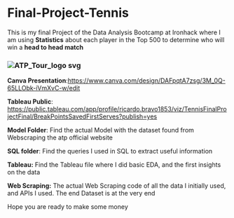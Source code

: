 # Final-Project-Tennis
This is my final Project of the Data Analysis Bootcamp at Ironhack where I am using **Statistics** about each player in the Top 500 to determine who will win a **head to head match**


### ![ATP_Tour_logo svg](https://github.com/ricardobravo98/Final-Project-Tennis/assets/123763158/71651fdf-93e6-4ea5-b731-ad0f87ca87de)


**Canva Presentation**:https://www.canva.com/design/DAFpqtA7zsg/3M_0Q-65LLObk-iVmXvC-w/edit

**Tableau Public**: https://public.tableau.com/app/profile/ricardo.bravo1853/viz/TennisFinalProjectFinal/BreakPointsSavedFirstServes?publish=yes

**Model Folder**: Find the actual Model with the dataset found from Webscraping the atp official website

**SQL folder**: Find the queries I used in SQL to extract useful information

**Tableau:** Find the Tableau file where I did basic EDA, and the first insights on the data

**Web Scraping:** The actual Web Scraping code of all the data I initially used, and APIs I used. The end Dataset is at the very end

Hope you are ready to make some money
